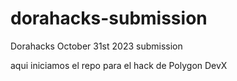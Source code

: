 # dorahacks-submission
Dorahacks October 31st  2023 submission

aqui iniciamos el repo para el hack de Polygon DevX
